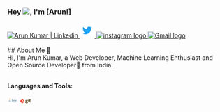 
### Hey <img src="https://github.com/TheDudeThatCode/TheDudeThatCode/blob/master/Assets/Hi.gif"  width="23px">, I'm [Arun!]
 
 
<a href="https://www.linkedin.com/in/arun-kumar-cs/">
  <img src="https://github.com/TheDudeThatCode/TheDudeThatCode/blob/master/Assets/Linkedin.svg" alt="Arun Kumar | Linkedin" width="34px">
</a>
<a href="https://twitter.com/arunstwt">
  <img src="https://raw.githubusercontent.com/Delta456/Delta456/master/img/twitter.png" alt="twitter logo" width="34">
</a>

<a href="https://www.instagram.com/arun01_kumar/">
<img src="https://github.com/TheDudeThatCode/TheDudeThatCode/blob/master/Assets/Instagram.svg" alt="instagram logo" width="34px"> 
</a>
 
<a href="mailto:arun9650@gmail.com">
  <img src="https://github.com/TheDudeThatCode/TheDudeThatCode/blob/master/Assets/Gmail.svg" alt="Gmail logo" width="38px">
</a>
</br>
<br>
## About Me 🚀
<br>
Hi, I'm Arun Kumar, a Web Developer, Machine Learning Enthusiast and Open Source Developer🚀 from India.</br>
<br>


**Languages and Tools:**

<code><img height="25" src="https://raw.githubusercontent.com/github/explore/80688e429a7d4ef2fca1e82350fe8e3517d3494d/topics/java/java.png"></code>
<code><img height="25" src="https://raw.githubusercontent.com/github/explore/80688e429a7d4ef2fca1e82350fe8e3517d3494d/topics/git/git.png"></code>


